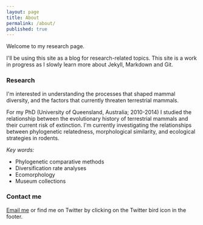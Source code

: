 ```yaml
---
layout: page
title: About
permalink: /about/
published: true
---
```



Welcome to my research page.

I'll be using this site as a blog for research-related topics. This site is a work in progress as I slowly learn more about Jekyll, Markdown and Git.


### Research

I'm interested in understanding the processes that shaped mammal diversity, and the factors that currently threaten terrestrial mammals.

For my PhD (University of Queensland, Australia; 2010-2014) I studied the relationship between the evolutionary history of terrestrial mammals and their current risk of extinction. I'm currently investigating the relationships between phylogenetic relatedness, morphological similarity, and ecological strategies in rodents.

_Key words:_

- Phylogenetic comparative methods
- Diversification rate analyses
- Ecomorphology
- Museum collections


### Contact me

[Email me](mailto:luisd@ciencias.unam.mx) or find me on Twitter by clicking on the Twitter bird icon in the footer.
